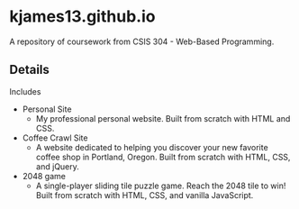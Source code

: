 # kjames13.github.io
A repository of coursework from CSIS 304 - Web-Based Programming.

## Details
Includes
* Personal Site
  * My professional personal website. Built from scratch with HTML and CSS.
* Coffee Crawl Site
  * A website dedicated to helping you discover your new favorite coffee shop in
  Portland, Oregon. Built from scratch with HTML, CSS, and jQuery.
* 2048 game
  * A single-player sliding tile puzzle game. Reach the 2048 tile to win! Built from
  scratch with HTML, CSS, and vanilla JavaScript.
